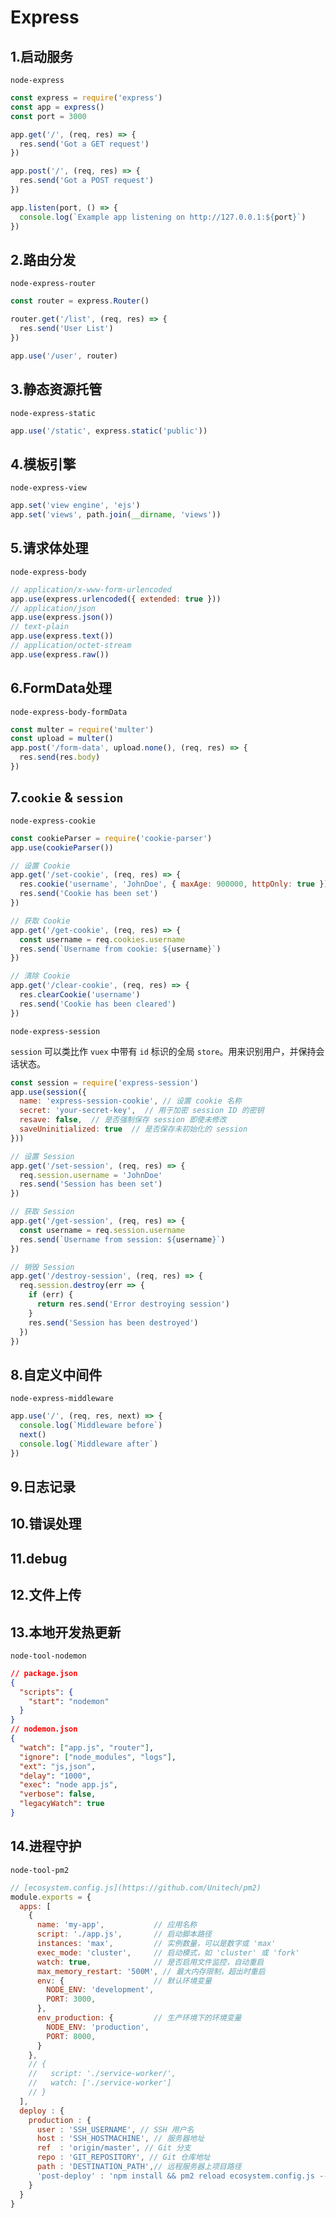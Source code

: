 # Express

## 1.启动服务

`node-express`

```js
const express = require('express')
const app = express()
const port = 3000

app.get('/', (req, res) => {
  res.send('Got a GET request')
})

app.post('/', (req, res) => {
  res.send('Got a POST request')
})

app.listen(port, () => {
  console.log(`Example app listening on http://127.0.0.1:${port}`)
})
```

## 2.路由分发

`node-express-router`

```js
const router = express.Router()

router.get('/list', (req, res) => {
  res.send('User List')
})

app.use('/user', router)
```

## 3.静态资源托管

`node-express-static`

```js
app.use('/static', express.static('public'))
```

## 4.模板引擎

`node-express-view`

```js
app.set('view engine', 'ejs')
app.set('views', path.join(__dirname, 'views'))
```

## 5.请求体处理

`node-express-body`

```js
// application/x-www-form-urlencoded
app.use(express.urlencoded({ extended: true }))
// application/json
app.use(express.json())
// text-plain
app.use(express.text())
// application/octet-stream
app.use(express.raw())
```

## 6.FormData处理

`node-express-body-formData`

```js
const multer = require('multer')
const upload = multer()
app.post('/form-data', upload.none(), (req, res) => {
  res.send(res.body)
})
```

## 7.`cookie` & `session`

`node-express-cookie`

```js
const cookieParser = require('cookie-parser')
app.use(cookieParser())

// 设置 Cookie
app.get('/set-cookie', (req, res) => {
  res.cookie('username', 'JohnDoe', { maxAge: 900000, httpOnly: true })
  res.send('Cookie has been set')
})

// 获取 Cookie
app.get('/get-cookie', (req, res) => {
  const username = req.cookies.username
  res.send(`Username from cookie: ${username}`)
})

// 清除 Cookie
app.get('/clear-cookie', (req, res) => {
  res.clearCookie('username')
  res.send('Cookie has been cleared')
})
```

`node-express-session`

`session` 可以类比作 `vuex` 中带有 `id` 标识的全局 `store`。用来识别用户，并保持会话状态。

```js
const session = require('express-session')
app.use(session({
  name: 'express-session-cookie', // 设置 cookie 名称
  secret: 'your-secret-key',  // 用于加密 session ID 的密钥
  resave: false,  // 是否强制保存 session 即使未修改
  saveUninitialized: true  // 是否保存未初始化的 session
}))

// 设置 Session
app.get('/set-session', (req, res) => {
  req.session.username = 'JohnDoe'
  res.send('Session has been set')
})

// 获取 Session
app.get('/get-session', (req, res) => {
  const username = req.session.username
  res.send(`Username from session: ${username}`)
})

// 销毁 Session
app.get('/destroy-session', (req, res) => {
  req.session.destroy(err => {
    if (err) {
      return res.send('Error destroying session')
    }
    res.send('Session has been destroyed')
  })
})
```

## 8.自定义中间件

`node-express-middleware`

```js
app.use('/', (req, res, next) => {
  console.log(`Middleware before`)
  next()
  console.log(`Middleware after`)
})
```

## 9.日志记录

## 10.错误处理

## 11.debug

## 12.文件上传

## 13.本地开发热更新

`node-tool-nodemon`

```json
// package.json
{
  "scripts": {
    "start": "nodemon"
  }
}
// nodemon.json
{
  "watch": ["app.js", "router"],
  "ignore": ["node_modules", "logs"],
  "ext": "js,json",
  "delay": "1000",
  "exec": "node app.js",
  "verbose": false,
  "legacyWatch": true
}
```

## 14.进程守护

`node-tool-pm2`

```js
// [ecosystem.config.js](https://github.com/Unitech/pm2)
module.exports = {
  apps: [
    {
      name: 'my-app',           // 应用名称
      script: './app.js',       // 启动脚本路径
      instances: 'max',         // 实例数量，可以是数字或 'max'
      exec_mode: 'cluster',     // 启动模式，如 'cluster' 或 'fork'
      watch: true,              // 是否启用文件监控，自动重启
      max_memory_restart: '500M', // 最大内存限制，超出时重启
      env: {                    // 默认环境变量
        NODE_ENV: 'development',
        PORT: 3000,
      },
      env_production: {         // 生产环境下的环境变量
        NODE_ENV: 'production',
        PORT: 8000,
      }
    },
    // {
    //   script: './service-worker/',
    //   watch: ['./service-worker']
    // }
  ],
  deploy : {
    production : {
      user : 'SSH_USERNAME', // SSH 用户名
      host : 'SSH_HOSTMACHINE', // 服务器地址
      ref  : 'origin/master', // Git 分支
      repo : 'GIT_REPOSITORY', // Git 仓库地址
      path : 'DESTINATION_PATH',// 远程服务器上项目路径
      'post-deploy' : 'npm install && pm2 reload ecosystem.config.js --env production' // 部署后要执行的命令
    }
  }
}
```
